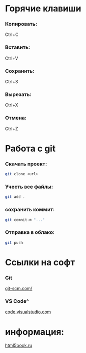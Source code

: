 # Горячие клавиши
### Копировать: 
Ctrl+C
### Вставить: 
Ctrl+V
### Сохранить:
Ctrl+S
### Вырезать:
Ctrl+X
### Отмена:
Ctrl+Z

# Работа с git
### Скачать проект:
```bash
git clone <url>
```
### Учесть все файлы:
```bash
git add .
```
### сохранить коммит:
```bash
git comnit-m "..."
```
### Отправка в облако:
```bash
git push
```
# Ссылки на софт
### Git
[git-scm.com/](https://git-scm.com/)
### VS Code^
[code.visualstudio.com](https://code.visualstudio/com/)
# информация:
[html5book.ru](https://html5book.ru/css3-animation/)